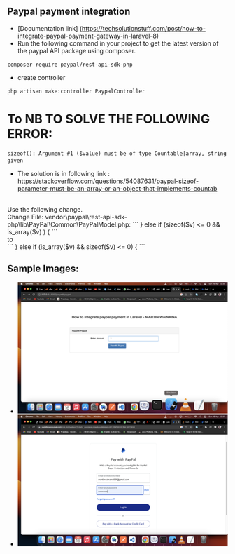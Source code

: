 ## Paypal payment integration
- [Documentation link] (https://techsolutionstuff.com/post/how-to-integrate-paypal-payment-gateway-in-laravel-8)
- Run the following command in your project to get the latest version of the paypal API package using composer.
```
composer require paypal/rest-api-sdk-php
```

- create controller
```
php artisan make:controller PaypalController
```

# To NB TO SOLVE THE FOLLOWING ERROR:
```
sizeof(): Argument #1 ($value) must be of type Countable|array, string given
```
- The solution is in following link : https://stackoverflow.com/questions/54087631/paypal-sizeof-parameter-must-be-an-array-or-an-object-that-implements-countab
<br>
Use the following change. <br>
Change File: vendor\paypal\rest-api-sdk-php\lib\PayPal\Common\PayPalModel.php:
```
} else if (sizeof($v) <= 0 && is_array($v) ) {
```
<br>
to
<br>
```
} else if (is_array($v) && sizeof($v) <= 0) {
```

## Sample Images:
- ![Login](images/1.png)
- ![Login](images/2.png)

